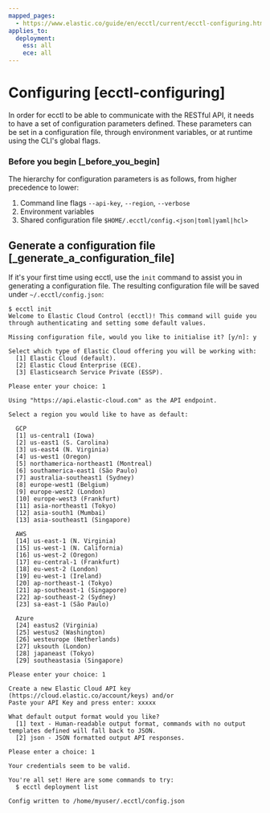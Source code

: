 ```yaml
---
mapped_pages:
  - https://www.elastic.co/guide/en/ecctl/current/ecctl-configuring.html
applies_to:
  deployment:
    ess: all
    ece: all
---
```


# Configuring [ecctl-configuring]

In order for ecctl to be able to communicate with the RESTful API, it needs to have a set of configuration parameters defined. These parameters can be set in a configuration file, through environment variables, or at runtime using the CLI's global flags.


### Before you begin [_before_you_begin]

The hierarchy for configuration parameters is as follows, from higher precedence to lower:

1. Command line flags `--api-key`, `--region`, `--verbose`
2. Environment variables
3. Shared configuration file `$HOME/.ecctl/config.<json|toml|yaml|hcl>`


## Generate a configuration file [_generate_a_configuration_file]

If it's your first time using ecctl, use the `init` command to assist you in generating a configuration file. The resulting configuration file will be saved under `~/.ecctl/config.json`:

```
$ ecctl init
Welcome to Elastic Cloud Control (ecctl)! This command will guide you through authenticating and setting some default values.

Missing configuration file, would you like to initialise it? [y/n]: y

Select which type of Elastic Cloud offering you will be working with:
  [1] Elastic Cloud (default).
  [2] Elastic Cloud Enterprise (ECE).
  [3] Elasticsearch Service Private (ESSP).

Please enter your choice: 1

Using "https://api.elastic-cloud.com" as the API endpoint.

Select a region you would like to have as default:

  GCP
  [1] us-central1 (Iowa)
  [2] us-east1 (S. Carolina)
  [3] us-east4 (N. Virginia)
  [4] us-west1 (Oregon)
  [5] northamerica-northeast1 (Montreal)
  [6] southamerica-east1 (São Paulo)
  [7] australia-southeast1 (Sydney)
  [8] europe-west1 (Belgium)
  [9] europe-west2 (London)
  [10] europe-west3 (Frankfurt)
  [11] asia-northeast1 (Tokyo)
  [12] asia-south1 (Mumbai)
  [13] asia-southeast1 (Singapore)

  AWS
  [14] us-east-1 (N. Virginia)
  [15] us-west-1 (N. California)
  [16] us-west-2 (Oregon)
  [17] eu-central-1 (Frankfurt)
  [18] eu-west-2 (London)
  [19] eu-west-1 (Ireland)
  [20] ap-northeast-1 (Tokyo)
  [21] ap-southeast-1 (Singapore)
  [22] ap-southeast-2 (Sydney)
  [23] sa-east-1 (São Paulo)

  Azure
  [24] eastus2 (Virginia)
  [25] westus2 (Washington)
  [26] westeurope (Netherlands)
  [27] uksouth (London)
  [28] japaneast (Tokyo)
  [29] southeastasia (Singapore)

Please enter your choice: 1

Create a new Elastic Cloud API key (https://cloud.elastic.co/account/keys) and/or
Paste your API Key and press enter: xxxxx

What default output format would you like?
  [1] text - Human-readable output format, commands with no output templates defined will fall back to JSON.
  [2] json - JSON formatted output API responses.

Please enter a choice: 1

Your credentials seem to be valid.

You're all set! Here are some commands to try:
  $ ecctl deployment list

Config written to /home/myuser/.ecctl/config.json
```
